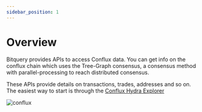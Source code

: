 ```yaml
---
sidebar_position: 1
---
```


# Overview

Bitquery provides APIs to access Conflux data. You can get info on the conflux  chain which uses the Tree-Graph consensus, a consensus method with parallel-processing to reach distributed consensus. 

These APIs provide details on transactions, trades, addresses and so on. The easiest way to start is through the [Conflux Hydra Explorer](https://explorer.bitquery.io/conflux_hydra)

![conflux](/img/ide/conflux.png)